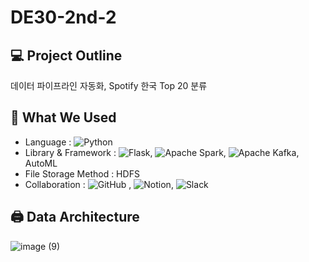 # DE30-2nd-2

## 💻 Project Outline
데이터 파이프라인 자동화, Spotify 한국 Top 20 분류

## 🚀 What We Used
- Language : ![Python](https://img.shields.io/badge/python-3670A0?style=for-the-badge&logo=python&logoColor=ffdd54)
- Library & Framework : 	![Flask](https://img.shields.io/badge/flask-%23000.svg?style=for-the-badge&logo=flask&logoColor=white), ![Apache Spark](https://img.shields.io/badge/Apache%20Spark-FDEE21?style=flat-square&logo=apachespark&logoColor=black), ![Apache Kafka](https://img.shields.io/badge/Apache%20Kafka-000?style=for-the-badge&logo=apachekafka), AutoML
- File Storage Method : HDFS
- Collaboration : ![GitHub](https://img.shields.io/badge/github-%23121011.svg?style=for-the-badge&logo=github&logoColor=white) , ![Notion](https://img.shields.io/badge/Notion-%23000000.svg?style=for-the-badge&logo=notion&logoColor=white), ![Slack](https://img.shields.io/badge/Slack-4A154B?style=for-the-badge&logo=slack&logoColor=white)

## 🖨️ Data Architecture
![image (9)](https://github.com/pladata-encore/DE30-2nd-2/assets/163947687/2f5cd753-64ee-4d5b-9343-59cb4b1ae8f9)
